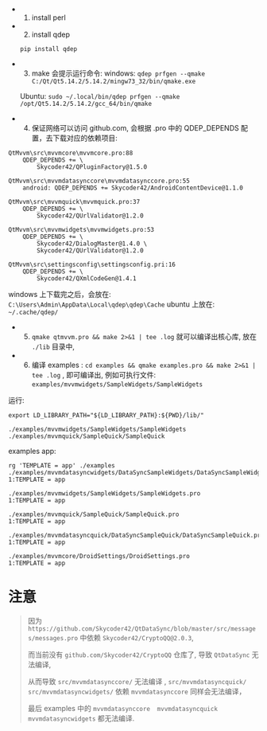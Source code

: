 


- 1. install perl
- 2. install qdep

	`pip install qdep`

- 3. make 会提示运行命令:
    windows: `qdep prfgen --qmake C:/Qt/Qt5.14.2/5.14.2/mingw73_32/bin/qmake.exe`

    Ubuntu: `sudo ~/.local/bin/qdep prfgen --qmake /opt/Qt5.14.2/5.14.2/gcc_64/bin/qmake`

- 4. 保证网络可以访问 github.com, 会根据 .pro 中的 QDEP_DEPENDS 配置，去下载对应的依赖项目:
```
QtMvvm\src\mvvmcore\mvvmcore.pro:88
    QDEP_DEPENDS += \
        Skycoder42/QPluginFactory@1.5.0

QtMvvm\src\mvvmdatasynccore\mvvmdatasynccore.pro:55
	android: QDEP_DEPENDS += Skycoder42/AndroidContentDevice@1.1.0

QtMvvm\src\mvvmquick\mvvmquick.pro:37
    QDEP_DEPENDS += \
        Skycoder42/QUrlValidator@1.2.0

QtMvvm\src\mvvmwidgets\mvvmwidgets.pro:53
    QDEP_DEPENDS += \
        Skycoder42/DialogMaster@1.4.0 \
        Skycoder42/QUrlValidator@1.2.0

QtMvvm\src\settingsconfig\settingsconfig.pri:16
    QDEP_DEPENDS += \
        Skycoder42/QXmlCodeGen@1.4.1
```

windows 上下载完之后，会放在: `C:\Users\Admin\AppData\Local\qdep\qdep\Cache`
ubuntu 上放在: `~/.cache/qdep/`

- 5.  `qmake qtmvvm.pro && make 2>&1 | tee .log` 就可以编译出核心库, 放在 `./lib` 目录中,

- 6. 编译 examples : `cd examples && qmake examples.pro && make 2>&1 | tee .log` , 
     即可编译出, 例如可执行文件: `examples/mvvmwidgets/SampleWidgets/SampleWidgets`

运行:

```shell
export LD_LIBRARY_PATH="${LD_LIBRARY_PATH}:${PWD}/lib/"

./examples/mvvmwidgets/SampleWidgets/SampleWidgets
./examples/mvvmquick/SampleQuick/SampleQuick
```

examples app:
```shell
rg 'TEMPLATE = app' ./examples 
./examples/mvvmdatasyncwidgets/DataSyncSampleWidgets/DataSyncSampleWidgets.pro
1:TEMPLATE = app

./examples/mvvmwidgets/SampleWidgets/SampleWidgets.pro
1:TEMPLATE = app

./examples/mvvmquick/SampleQuick/SampleQuick.pro
1:TEMPLATE = app

./examples/mvvmdatasyncquick/DataSyncSampleQuick/DataSyncSampleQuick.pro
1:TEMPLATE = app

./examples/mvvmcore/DroidSettings/DroidSettings.pro
1:TEMPLATE = app

```



# 注意

> 因为 `https://github.com/Skycoder42/QtDataSync/blob/master/src/messages/messages.pro` 中依赖 `Skycoder42/CryptoQQ@2.0.3`,
>
> 而当前没有 `github.com/Skycoder42/CryptoQQ` 仓库了, 导致 `QtDataSync` 无法编译, 
>
> 从而导致 `src/mvvmdatasynccore/` 无法编译 , `src/mvvmdatasyncquick/ src/mvvmdatasyncwidgets/` 依赖 `mvvmdatasynccore` 同样会无法编译，
>
>  最后 examples 中的 `mvvmdatasynccore  mvvmdatasyncquick  mvvmdatasyncwidgets` 都无法编译.

